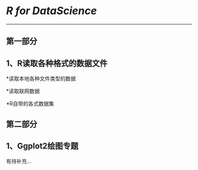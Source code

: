 *R for DataScience*
====
_ _ _

第一部分
----

1、R读取各种格式的数据文件
--

  *读取本地各种文件类型的数据

  *读取联网数据

  *R自带的各式数据集

第二部分
----

1、Ggplot2绘图专题
--
有待补充...
